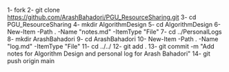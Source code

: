 1- fork
2- git clone https://github.com/ArashBahadori/PGU_ResourceSharing.git
3- cd PGU_ResourceSharing
4- mkdir AlgorithmDesign
5- cd AlgorithmDesign
6- New-Item -Path . -Name "notes.md" -ItemType "File"
7- cd ../PersonalLogs
8- mkdir ArashBahadori
9- cd ArashBahadori
10- New-Item -Path . -Name "log.md" -ItemType "File"
11- cd ../../
12- git add .
13- git commit -m "Add notes for Algorithm Design and personal log for Arash Bahadori"
14- git push origin main
